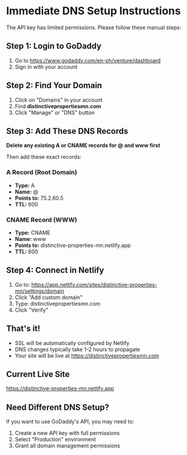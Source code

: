 # Immediate DNS Setup Instructions

The API key has limited permissions. Please follow these manual steps:

## Step 1: Login to GoDaddy
1. Go to https://www.godaddy.com/en-ph/venture/dashboard
2. Sign in with your account

## Step 2: Find Your Domain
1. Click on "Domains" in your account
2. Find **distinctivepropertiesmn.com**
3. Click "Manage" or "DNS" button

## Step 3: Add These DNS Records

**Delete any existing A or CNAME records for @ and www first**

Then add these exact records:

### A Record (Root Domain)
- **Type:** A
- **Name:** @
- **Points to:** 75.2.60.5
- **TTL:** 600

### CNAME Record (WWW)
- **Type:** CNAME  
- **Name:** www
- **Points to:** distinctive-properties-mn.netlify.app
- **TTL:** 600

## Step 4: Connect in Netlify
1. Go to: https://app.netlify.com/sites/distinctive-properties-mn/settings/domain
2. Click "Add custom domain"
3. Type: distinctivepropertiesmn.com
4. Click "Verify"

## That's it!

- SSL will be automatically configured by Netlify
- DNS changes typically take 1-2 hours to propagate
- Your site will be live at https://distinctivepropertiesmn.com

## Current Live Site
https://distinctive-properties-mn.netlify.app

## Need Different DNS Setup?

If you want to use GoDaddy's API, you may need to:
1. Create a new API key with full permissions
2. Select "Production" environment
3. Grant all domain management permissions